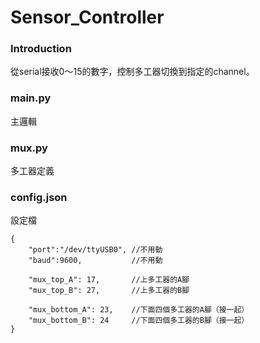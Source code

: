 # Sensor_Controller

### Introduction
從serial接收0～15的數字，控制多工器切換到指定的channel。

### main.py
主邏輯

### mux.py
多工器定義

### config.json
設定檔
```
{
    "port":"/dev/ttyUSB0", //不用動
    "baud":9600,           //不用動

    "mux_top_A": 17,       //上多工器的A腳
    "mux_top_B": 27,       //上多工器的B腳

    "mux_bottom_A": 23,    //下面四個多工器的A腳（接一起）
    "mux_bottom_B": 24     //下面四個多工器的B腳（接一起）
}
```